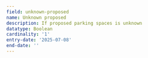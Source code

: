 ```yaml
---
field: unknown-proposed
name: Unknown proposed
description: If proposed parking spaces is unknown
datatype: Boolean
cardinality: '1'
entry-date: '2025-07-08'
end-date: ''
---
```

